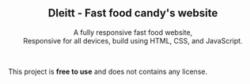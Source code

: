 <div align="center">
  
  <br />
  <br />

  <h2 align="center">Dleitt - Fast food candy's website</h2>

  A fully responsive fast food website, <br />Responsive for all devices, build using HTML, CSS, and JavaScript.


</div>

<br />

This project is **free to use** and does not contains any license.
